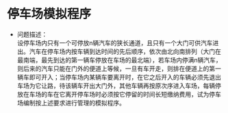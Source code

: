  # 停车场模拟程序
- 问题描述：  
	设停车场内只有一个可停放n辆汽车的狭长通道，且只有一个大门可供汽车进出。汽车在停车场内按车辆到达时间的先后顺序，依次由北向南排列（大门在最南端，最先到达的第一辆车停放在车场的最北端），若车场内停满n辆汽车，则后来的汽车只能在门外的便道上等候，一旦有车开走，则排在便道上的第一辆车即可开入；当停车场内某辆车要离开时，在它之后开入的车辆必须先退出车场为它让路，待该辆车开出大门外，其他车辆再按原次序进入车场，每辆停放在车场的车在它离开停车场时必须按它停留的时间长短缴纳费用，试为停车场编制按上述要求进行管理的模拟程序。

